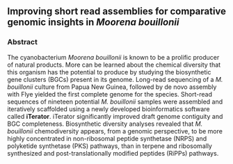 ## Improving short read assemblies for comparative genomic insights in *Moorena bouillonii*
### Abstract

The cyanobacterium *Moorena bouillonii* is known to be a prolific producer of natural products. More can be learned about the chemical diversity that this organism has the potential to produce by studying the biosynthetic gene clusters (BGCs) present in its genome. Long-read sequencing of a *M. bouillonii* culture from Papua New Guinea, followed by de novo assembly with Flye yielded the first complete genome for the species. Short-read sequences of nineteen potential *M. bouillonii* samples were assembled and iteratively scaffolded using a newly developed bioinformatics software called **iTerator**. iTerator significantly improved draft genome contiguity and BGC completeness. Biosynthetic diversity analyses revealed that *M. bouillonii* chemodiversity appears, from a genomic perspective, to be more highly concentrated in non-ribosomal peptide synthetase (NRPS) and polyketide synthetase (PKS) pathways, than in terpene and ribosomally synthesized and post-translationally modified peptides (RiPPs) pathways.
